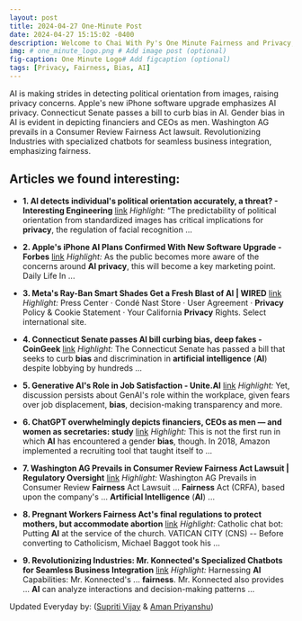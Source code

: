 ```yaml
---
layout: post
title: 2024-04-27 One-Minute Post
date: 2024-04-27 15:15:02 -0400
description: Welcome to Chai With Py's One Minute Fairness and Privacy, which aims to provide you the current happenings in the world of Fairness, Privacy, and AI.
img: # one_minute_logo.png # Add image post (optional)
fig-caption: One Minute Logo# Add figcaption (optional)
tags: [Privacy, Fairness, Bias, AI]
---
```


AI is making strides in detecting political orientation from images, raising privacy concerns. Apple's new iPhone software upgrade emphasizes AI privacy. Connecticut Senate passes a bill to curb bias in AI. Gender bias in AI is evident in depicting financiers and CEOs as men. Washington AG prevails in a Consumer Review Fairness Act lawsuit. Revolutionizing Industries with specialized chatbots for seamless business integration, emphasizing fairness.

## Articles we found interesting:

- **1. <b>AI</b> detects individual&#39;s political orientation accurately, a threat? - Interesting Engineering** [link](https://interestingengineering.com/culture/ai-detects-individuals-political-orientation-accurately-a-threat)
_Highlight:_ “The predictability of political orientation from standardized images has critical implications for <b>privacy</b>, the regulation of facial recognition&nbsp;...

- **2. Apple&#39;s iPhone <b>AI</b> Plans Confirmed With New Software Upgrade - Forbes** [link](https://www.forbes.com/sites/ewanspence/2024/04/26/apple-iphone-16-pro-ai-llm-openelm-open-source-software-new-iphone-16/)
_Highlight:_ As the public becomes more aware of the concerns around <b>AI privacy</b>, this will become a key marketing point. Daily Life In&nbsp;...

- **3. Meta&#39;s Ray-Ban Smart Shades Get a Fresh Blast of <b>AI</b> | WIRED** [link](https://www.wired.com/story/meta-ray-ban-smart-glasses-ai-update/)
_Highlight:_ Press Center &middot; Condé Nast Store &middot; User Agreement &middot; <b>Privacy</b> Policy &amp; Cookie Statement &middot; Your California <b>Privacy</b> Rights. Select international site.

- **4. Connecticut Senate passes <b>AI</b> bill curbing <b>bias</b>, deep fakes - CoinGeek** [link](https://coingeek.com/connecticut-senate-passes-ai-bill-curbing-bias-deep-fakes/)
_Highlight:_ The Connecticut Senate has passed a bill that seeks to curb <b>bias</b> and discrimination in <b>artificial intelligence</b> (<b>AI</b>) despite lobbying by hundreds&nbsp;...

- **5. Generative <b>AI&#39;s</b> Role in Job Satisfaction - Unite.<b>AI</b>** [link](https://www.unite.ai/generative-ais-role-in-job-satisfaction/)
_Highlight:_ Yet, discussion persists about GenAI&#39;s role within the workplace, given fears over job displacement, <b>bias</b>, decision-making transparency and more.

- **6. ChatGPT overwhelmingly depicts financiers, CEOs as men — and women as secretaries: study** [link](https://nypost.com/2024/04/26/tech/chatgpt-overwhelmingly-depicts-financiers-ceos-as-men-and-women-as-secretaries-study/)
_Highlight:_ This is not the first run in which <b>AI</b> has encountered a gender <b>bias</b>, though. In 2018, Amazon implemented a recruiting tool that taught itself to&nbsp;...

- **7. Washington AG Prevails in Consumer Review <b>Fairness</b> Act Lawsuit | Regulatory Oversight** [link](https://www.regulatoryoversight.com/2024/04/washington-ag-prevails-in-consumer-review-fairness-act-lawsuit/)
_Highlight:_ Washington AG Prevails in Consumer Review <b>Fairness</b> Act Lawsuit ... <b>Fairness</b> Act (CRFA), based upon the company&#39;s ... <b>Artificial Intelligence</b> (<b>AI</b>)&nbsp;...

- **8. Pregnant Workers <b>Fairness</b> Act&#39;s final regulations to protect mothers, but accommodate abortion** [link](http://www.thebostonpilot.com/article.php%3FID%3D197280)
_Highlight:_ Catholic chat bot: Putting <b>AI</b> at the service of the church. VATICAN CITY (CNS) -- Before converting to Catholicism, Michael Baggot took his&nbsp;...

- **9. Revolutionizing Industries: Mr. Konnected&#39;s Specialized Chatbots for Seamless Business Integration** [link](https://www.wicz.com/story/50719176/revolutionizing-industries-mr-konnecteds-specialized-chatbots-for-seamless-business-integration)
_Highlight:_ Harnessing <b>AI</b> Capabilities: Mr. Konnected&#39;s ... <b>fairness</b>. Mr. Konnected also provides ... <b>AI</b> can analyze interactions and decision-making patterns&nbsp;...


Updated Everyday by: (<a href="https://supritivijay.github.io/">Supriti Vijay</a> & <a href="https://amanpriyanshu.github.io/">Aman Priyanshu</a>)
